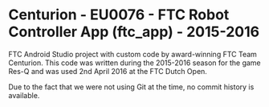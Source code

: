 # Centurion - EU0076 - FTC Robot Controller App (ftc_app) - 2015-2016
FTC Android Studio project with custom code by award-winning FTC Team Centurion. This code was written during the 2015-2016 season for the game Res-Q and was used 2nd April 2016 at the FTC Dutch Open.

Due to the fact that we were not using Git at the time, no commit history is available.